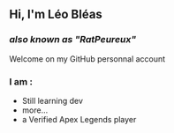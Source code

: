 ## Hi, I'm Léo Bléas
### *also known as "RatPeureux"*

Welcome on my GitHub personnal account

### I am :
- Still learning dev
- more...
- a Verified Apex Legends player
